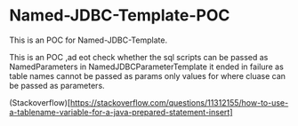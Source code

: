 # Named-JDBC-Template-POC
This is an POC for Named-JDBC-Template.

This is an POC ,ad eot check whether the sql scripts can be passed as NamedParameters in NamedJDBCParameterTemplate it ended in failure as table names cannot be passed as params only values for where cluase can be passed as parameters.

(Stackoverflow)[https://stackoverflow.com/questions/11312155/how-to-use-a-tablename-variable-for-a-java-prepared-statement-insert]
